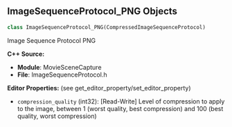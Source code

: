 ## ImageSequenceProtocol_PNG Objects

```python
class ImageSequenceProtocol_PNG(CompressedImageSequenceProtocol)
```

Image Sequence Protocol PNG

**C++ Source:**

- **Module**: MovieSceneCapture
- **File**: ImageSequenceProtocol.h

**Editor Properties:** (see get_editor_property/set_editor_property)

- ``compression_quality`` (int32):  [Read-Write] Level of compression to apply to the image, between 1 (worst quality, best compression) and 100 (best quality, worst compression)

<a id="unreal.ImageSequenceProtocol_JPG"></a>